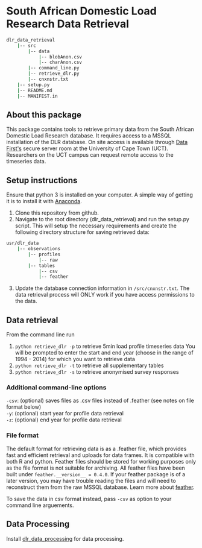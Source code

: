 # South African Domestic Load Research Data Retrieval

```bash
dlr_data_retrieval
    |-- src
    	|-- data
    		|-- blobAnon.csv
    		|-- charAnon.csv		
    	|-- command_line.py
    	|-- retrieve_dlr.py
    	|-- cnxnstr.txt
    |-- setup.py
    |-- README.md
    |-- MANIFEST.in

```

## About this package

This package contains tools to retrieve primary data from the South African Domestic Load Research database. It requires access to a MSSQL installation of the DLR database. On site access is available through [Data First's](www.datafirst.uct.ac.za) secure server room at the University of Cape Town (UCT). Researchers on the UCT campus can request remote access to the timeseries data.

## Setup instructions
Ensure that python 3 is installed on your computer. A simple way of getting it is to install it with [Anaconda](https://conda.io/docs/user-guide/install/index.html). 

1. Clone this repository from github.
2. Navigate to the root directory (dlr_data_retrieval) and run the setup.py script. This will setup the necessary requirements and create the following directory structure for saving retrieved data:

```bash
usr/dlr_data
    |--	observations
    	|-- profiles
    		|--	raw
    	|-- tables
    		|-- csv
    		|-- feather
```
3. Update the database connection information in `/src/cnxnstr.txt`. The data retrieval process will ONLY work if you have access permissions to the data. 

## Data retrieval

From the command line run 

1. `python retrieve_dlr -p` to retrieve 5min load profile timeseries data
	You will be prompted to enter the start and end year (choose in the range of 1994 - 2014) for which you want to retrieve data
2. `python retrieve_dlr -t` to retrieve all supplementary tables
3. `python retrieve_dlr -s` to retrieve anonymised survey responses

### Additional command-line options

`-csv`: (optional) saves files as .csv files instead of .feather (see notes on file format below)  
`-y`: (optional) start year for profile data retrieval  
`-z`: (optional) end year for profile data retrieval  

### File format
The default format for retrieving data is as a .feather file, which provides fast and efficient retrieval and uploads for data frames. It is compatible with both R and python. Feather files should be stored for working purposes only as the file format is not suitable for archiving. All feather files have been built under `feather.__version__ = 0.4.0`. If your feather package is of a later version, you may have trouble reading the files and will need to reconstruct them from the raw MSSQL database. Learn more about [feather](https://github.com/wesm/feather).

To save the data in csv format instead, pass `-csv` as option to your command line arguements.

## Data Processing

Install [dlr_data_processing]() for data processing.
